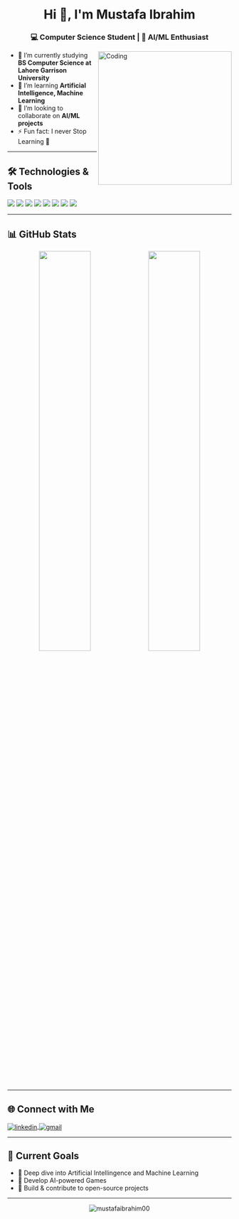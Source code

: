 <h1 align="center">Hi 👋, I'm Mustafa Ibrahim</h1>
<h3 align="center">💻 Computer Science Student | 🧠 AI/ML Enthusiast </h3>

<img align="right" alt="Coding" width="300" src="https://media.giphy.com/media/qgQUggAC3Pfv687qPC/giphy.gif">

- 🔭 I’m currently studying **BS Computer Science at Lahore Garrison University**
- 🌱 I’m learning **Artificial Intelligence, Machine Learning**
- 👯 I’m looking to collaborate on **AI/ML projects**
- ⚡ Fun fact: I never Stop Learning 🚀

---

## 🛠️ Technologies & Tools

<p align="left">
  <img src="https://img.shields.io/badge/C++-00599C?style=for-the-badge&logo=c%2B%2B&logoColor=white"/>
  <img src="https://img.shields.io/badge/Python-3776AB?style=for-the-badge&logo=python&logoColor=white"/>
  <img src="https://img.shields.io/badge/Unity-000000?style=for-the-badge&logo=unity&logoColor=white"/>
  <img src="https://img.shields.io/badge/GitHub-181717?style=for-the-badge&logo=github&logoColor=white"/>
  <img src="https://img.shields.io/badge/TensorFlow-FF6F00?style=for-the-badge&logo=tensorflow&logoColor=white"/>
  <img src="https://img.shields.io/badge/Keras-D00000?style=for-the-badge&logo=keras&logoColor=white"/>
  <img src="https://img.shields.io/badge/scikit--learn-F7931E?style=for-the-badge&logo=scikit-learn&logoColor=white"/>
  <img src="https://img.shields.io/badge/Jupyter-F37626?style=for-the-badge&logo=jupyter&logoColor=white"/>
</p>


---

## 📊 GitHub Stats

<p align="center">
  <img src="https://github-readme-stats.vercel.app/api?username=mustafaibrahim00&show_icons=true&theme=radical" width="48%"/>
  <img src="https://github-readme-streak-stats.herokuapp.com/?user=mustafaibrahim00&theme=radical" width="48%"/>
</p>

---

## 🌐 Connect with Me

<p align="left">
  <a href="www.linkedin.com/in/mustafaibrahim10" target="blank">
    <img align="center" src="https://img.shields.io/badge/LinkedIn-0A66C2?style=for-the-badge&logo=linkedin&logoColor=white" alt="linkedin" />
  </a>
  <a href="mailto:iammustafaibrahim1012@gmail.com">
    <img align="center" src="https://img.shields.io/badge/Gmail-D14836?style=for-the-badge&logo=gmail&logoColor=white" alt="gmail"/>
  </a>
</p>

---

## 🧠 Current Goals

- 🔹 Deep dive into Artificial Intellingence and Machine Learning
- 🔹 Develop AI-powered Games
- 🔹 Build & contribute to open-source projects

---

<!-- Optional visitor counter -->
<p align="center">
  <img src="https://komarev.com/ghpvc/?username=mustafaibrahim00&label=Profile%20views&color=0e75b6&style=flat" alt="mustafaibrahim00" />
</p>
